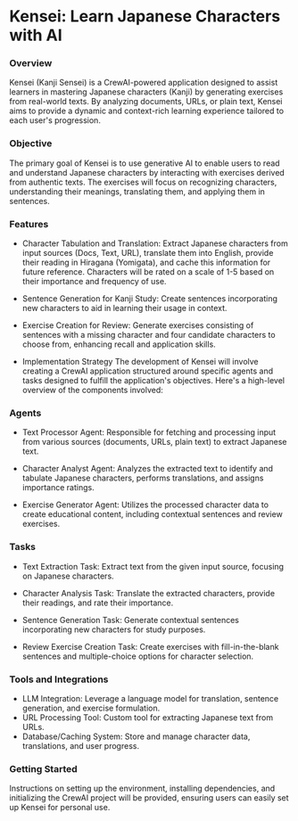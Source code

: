 # Kensei: Learn Japanese Characters with AI

### Overview
Kensei (Kanji Sensei) is a CrewAI-powered application designed to assist learners in mastering Japanese characters (Kanji) by generating exercises from real-world texts. By analyzing documents, URLs, or plain text, Kensei aims to provide a dynamic and context-rich learning experience tailored to each user's progression.

### Objective
The primary goal of Kensei is to use generative AI to enable users to read and understand Japanese characters by interacting with exercises derived from authentic texts. The exercises will focus on recognizing characters, understanding their meanings, translating them, and applying them in sentences.

### Features
- Character Tabulation and Translation: Extract Japanese characters from input sources (Docs, Text, URL), translate them into English, provide their reading in Hiragana (Yomigata), and cache this information for future reference. Characters will be rated on a scale of 1-5 based on their importance and frequency of use.

- Sentence Generation for Kanji Study: Create sentences incorporating new characters to aid in learning their usage in context.

- Exercise Creation for Review: Generate exercises consisting of sentences with a missing character and four candidate characters to choose from, enhancing recall and application skills.

- Implementation Strategy
The development of Kensei will involve creating a CrewAI application structured around specific agents and tasks designed to fulfill the application's objectives. Here's a high-level overview of the components involved:

### Agents
- Text Processor Agent: Responsible for fetching and processing input from various sources (documents, URLs, plain text) to extract Japanese text.

- Character Analyst Agent: Analyzes the extracted text to identify and tabulate Japanese characters, performs translations, and assigns importance ratings.

- Exercise Generator Agent: Utilizes the processed character data to create educational content, including contextual sentences and review exercises.

### Tasks
- Text Extraction Task: Extract text from the given input source, focusing on Japanese characters.

- Character Analysis Task: Translate the extracted characters, provide their readings, and rate their importance.

- Sentence Generation Task: Generate contextual sentences incorporating new characters for study purposes.

- Review Exercise Creation Task: Create exercises with fill-in-the-blank sentences and multiple-choice options for character selection.

### Tools and Integrations
- LLM Integration: Leverage a language model for translation, sentence generation, and exercise formulation.
- URL Processing Tool: Custom tool for extracting Japanese text from URLs.
- Database/Caching System: Store and manage character data, translations, and user progress.

### Getting Started
Instructions on setting up the environment, installing dependencies, and initializing the CrewAI project will be provided, ensuring users can easily set up Kensei for personal use.

